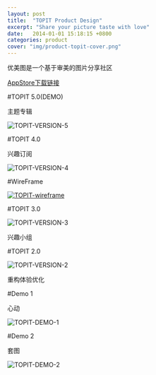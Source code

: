 ```yaml
---
layout: post
title:  "TOPIT Product Design"
excerpt: "Share your picture taste with love"
date:   2014-01-01 15:18:15 +0800
categories: product
cover: "img/product-topit-cover.png"
---
```


优美图是一个基于审美的图片分享社区

[AppStore下载链接](https://itunes.apple.com/cn/app/you-mei-tu-bu-zhi-yu-zhao/id583701883?mt=8)

#TOPIT 5.0(DEMO)

主题专辑

![TOPIT-VERSION-5](/img/product-topit-v5.png)

#TOPIT 4.0

兴趣订阅

![TOPIT-VERSION-4](/img/product-topit-v4.png)

#WireFrame

[![TOPIT-wireframe](/img/product-topit-wireframe.png)](/img/product-topit-wireframe.png)

#TOPIT 3.0

![TOPIT-VERSION-3](/img/product-topit-v3.png)

兴趣小组

#TOPIT 2.0

![TOPIT-VERSION-2](/img/product-topit-v2.png)

重构体验优化

#Demo 1

心动

![TOPIT-DEMO-1](/img/product-topit-d1.png)

#Demo 2

套图

![TOPIT-DEMO-2](/img/product-topit-d2.png)